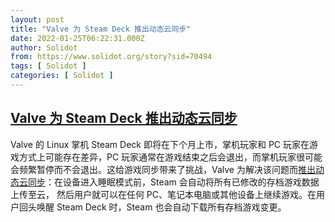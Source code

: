 ```yaml
---
layout: post
title: "Valve 为 Steam Deck 推出动态云同步"
date: 2022-01-25T06:22:31.000Z
author: Solidot
from: https://www.solidot.org/story?sid=70494
tags: [ Solidot ]
categories: [ Solidot ]
---
```

<!--1643091751000-->
[Valve 为 Steam Deck 推出动态云同步](https://www.solidot.org/story?sid=70494)
------

<div>
Valve 的 Linux 掌机 Steam Deck 即将在下个月上市，掌机玩家和 PC 玩家在游戏方式上可能存在差异，PC 玩家通常在游戏结束之后会退出，而掌机玩家很可能会频繁暂停而不会退出。这给游戏同步带来了挑战，Valve 为解决该问题而<a href="https://steamcommunity.com/groups/steamworks/announcements/detail/3142949576401813670">推出动态云同步</a>：在设备进入睡眠模式前，Steam 会自动将所有已修改的存档游戏数据上传至云， 然后用户就可以在任何 PC、笔记本电脑或其他设备上继续游戏。在用户回头唤醒 Steam Deck 时，Steam 也会自动下载所有存档游戏变更。
</div>
